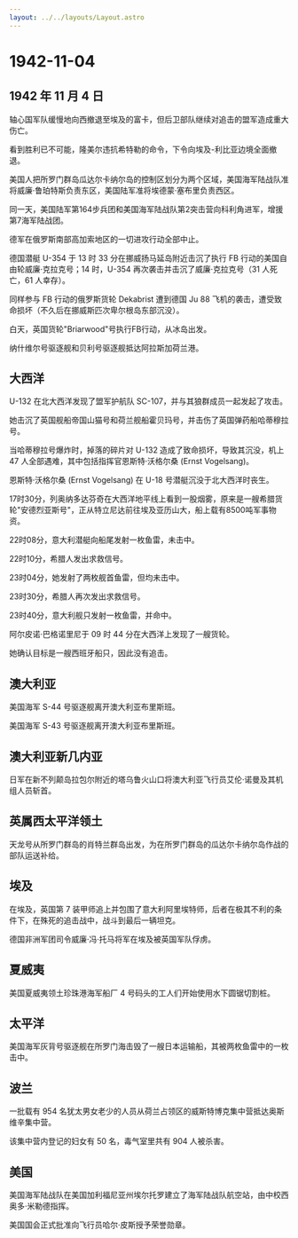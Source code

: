 ```yaml
---
layout: ../../layouts/Layout.astro
---
```


# 1942-11-04

## 1942 年 11 月 4 日

轴心国军队缓慢地向西撤退至埃及的富卡，但后卫部队继续对追击的盟军造成重大伤亡。

看到胜利已不可能，隆美尔违抗希特勒的命令，下令向埃及-利比亚边境全面撤退。

美国人把所罗门群岛瓜达尔卡纳尔岛的控制区划分为两个区域，美国海军陆战队准将威廉·鲁珀特斯负责东区，美国陆军准将埃德蒙·塞布里负责西区。

同一天，美国陆军第164步兵团和美国海军陆战队第2突击营向科利角进军，增援第7海军陆战团。

德军在俄罗斯南部高加索地区的一切进攻行动全部中止。

德国潜艇 U-354 于 13 时 33 分在挪威扬马延岛附近击沉了执行 FB
行动的美国自由轮威廉·克拉克号；14 时，U-354
再次袭击并击沉了威廉·克拉克号（31 人死亡，61 人幸存）。

同样参与 FB 行动的俄罗斯货轮 Dekabrist 遭到德国 Ju 88
飞机的袭击，遭受致命损坏（不久后在挪威斯匹次卑尔根岛东部沉没）。

白天，英国货轮"Briarwood"号执行FB行动，从冰岛出发。

纳什维尔号驱逐舰和贝利号驱逐舰抵达阿拉斯加荷兰港。

## 大西洋

U-132 在北大西洋发现了盟军护航队 SC-107，并与其狼群成员一起发起了攻击。

她击沉了英国舰船帝国山猫号和荷兰舰船霍贝玛号，并击伤了英国弹药船哈蒂穆拉号。

当哈蒂穆拉号爆炸时，掉落的碎片对 U-132 造成了致命损坏，导致其沉没，机上
47 人全部遇难，其中包括指挥官恩斯特·沃格尔桑 (Ernst Vogelsang)。

恩斯特·沃格尔桑 (Ernst Vogelsang) 在 U-18 号潜艇沉没于北大西洋时丧生。

17时30分，列奥纳多达芬奇在大西洋地平线上看到一股烟雾，原来是一艘希腊货轮"安德烈亚斯号"，正从特立尼达前往埃及亚历山大，船上载有8500吨军事物资。

22时08分，意大利潜艇向船尾发射一枚鱼雷，未击中。

22时10分，希腊人发出求救信号。

23时04分，她发射了两枚舰首鱼雷，但均未击中。

23时30分，希腊人再次发出求救信号。

23时40分，意大利舰只发射一枚鱼雷，并命中。

阿尔皮诺·巴格诺里尼于 09 时 44 分在大西洋上发现了一艘货轮。

她确认目标是一艘西班牙船只，因此没有追击。

## 澳大利亚

美国海军 S-44 号驱逐舰离开澳大利亚布里斯班。

美国海军 S-43 号驱逐舰离开澳大利亚布里斯班。

## 澳大利亚新几内亚

日军在新不列颠岛拉包尔附近的塔乌鲁火山口将澳大利亚飞行员艾伦·诺曼及其机组人员斩首。

## 英属西太平洋领土

天龙号从所罗门群岛的肖特兰群岛出发，为在所罗门群岛的瓜达尔卡纳尔岛作战的部队运送补给。

## 埃及

在埃及，英国第 7
装甲师追上并包围了意大利阿里埃特师，后者在极其不利的条件下，在殊死的追击战中，战斗到最后一辆坦克。

德国非洲军团司令威廉·冯·托马将军在埃及被英国军队俘虏。

## 夏威夷

美国夏威夷领土珍珠港海军船厂 4 号码头的工人们开始使用水下圆锯切割桩。

## 太平洋

美国海军灰背号驱逐舰在所罗门海击毁了一艘日本运输船，其被两枚鱼雷中的一枚击中。

## 波兰

一批载有 954
名犹太男女老少的人员从荷兰占领区的威斯特博克集中营抵达奥斯维辛集中营。

该集中营内登记的妇女有 50 名，毒气室里共有 904 人被杀害。

## 美国

美国海军陆战队在美国加利福尼亚州埃尔托罗建立了海军陆战队航空站，由中校西奥多·米勒德指挥。

美国国会正式批准向飞行员哈尔·皮斯授予荣誉勋章。